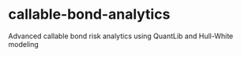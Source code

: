 # callable-bond-analytics
Advanced callable bond risk analytics using QuantLib and Hull-White modeling
